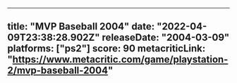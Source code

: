 
---
title: "MVP Baseball 2004"
date: "2022-04-09T23:38:28.902Z"
releaseDate: "2004-03-09"
platforms: ["ps2"]
score: 90
metacriticLink: "https://www.metacritic.com/game/playstation-2/mvp-baseball-2004"
---
